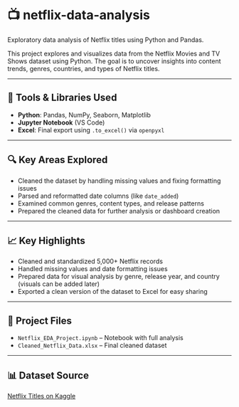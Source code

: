 # 📺 netflix-data-analysis
Exploratory data analysis of Netflix titles using Python and Pandas.

This project explores and visualizes data from the Netflix Movies and TV Shows dataset using Python. The goal is to uncover insights into content trends, genres, countries, and types of Netflix titles.

---

## 🔧 Tools & Libraries Used
- **Python**: Pandas, NumPy, Seaborn, Matplotlib
- **Jupyter Notebook** (VS Code)
- **Excel**: Final export using `.to_excel()` via `openpyxl`

---

## 🔍 Key Areas Explored
- Cleaned the dataset by handling missing values and fixing formatting issues
- Parsed and reformatted date columns (like `date_added`)
- Examined common genres, content types, and release patterns
- Prepared the cleaned data for further analysis or dashboard creation

---

## 📈 Key Highlights
- Cleaned and standardized 5,000+ Netflix records
- Handled missing values and date formatting issues
- Prepared data for visual analysis by genre, release year, and country (visuals can be added later)
- Exported a clean version of the dataset to Excel for easy sharing

---

## 📁 Project Files
- `Netflix_EDA_Project.ipynb` – Notebook with full analysis
- `Cleaned_Netflix_Data.xlsx` – Final cleaned dataset

---

## 📊 Dataset Source
[Netflix Titles on Kaggle](https://www.kaggle.com/datasets/shivamb/netflix-shows)
